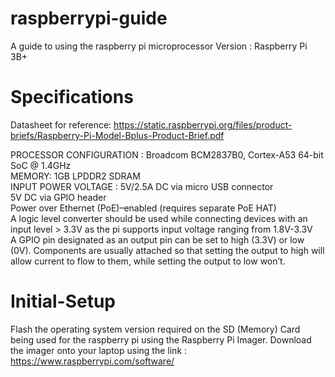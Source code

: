 # raspberrypi-guide
A guide to using the raspberry pi microprocessor
Version : Raspberry Pi 3B+
# Specifications
Datasheet for reference: 
https://static.raspberrypi.org/files/product-briefs/Raspberry-Pi-Model-Bplus-Product-Brief.pdf

PROCESSOR CONFIGURATION : Broadcom BCM2837B0, Cortex-A53 64-bit SoC @ 1.4GHz <br/>
MEMORY: 1GB LPDDR2 SDRAM<br/>
INPUT POWER VOLTAGE : 5V/2.5A DC via micro USB connector<br/>
                      5V DC via GPIO header<br/>
                      Power over Ethernet (PoE)–enabled (requires separate PoE HAT)<br/>
A logic level converter should be used while connecting devices with an input level > 3.3V as the pi supports input voltage ranging from 1.8V-3.3V<br/>
A GPIO pin designated as an output pin can be set to high (3.3V) or low (0V). Components are usually attached so that setting the output to high will allow current to flow to them, while setting the output to low won’t. <br/>


# Initial-Setup
Flash the operating system version required on the SD (Memory) Card being used for the raspberry pi using the Raspberry Pi Imager. Download the imager onto your laptop using the link : https://www.raspberrypi.com/software/ <br/>


